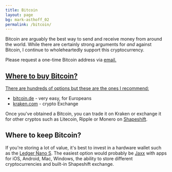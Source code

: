```yaml
---
title: Bitcoin
layout: page
bg: mark-asthoff_02
permalink: /bitcoin/
---
```


Bitcoin are arguably the best way to send and receive money from around the world. While there are certainly strong arguments for _and_ against Bitcoin, I continue to wholeheartedly support this  cryptocurrency.

Please request a one-time Bitcoin address via <a href="mailto:m@f-a.nz?subject=Bitcoin%20address"> email.

## Where to buy Bitcoin?

There are hundreds of options but these are the ones I recommend:

- [bitcoin.de](https://www.bitcoin.de/en?cr=1) - very easy, for Europeans
- [kraken.com](https://www.kraken.com/) - crypto Exchange

Once you've obtained a Bitcoin, you can trade it on Kraken or exchange it for other cryptos such as Litecoin, Ripple or Monero on [Shapeshift](https://shapeshift.io/).

## Where to keep Bitcoin?

If you're storing a lot of value, it's best to invest in a hardware wallet such as the [Ledger Nano S](/gist/a-quick-look-ledger-nano-s-crypto-hardware-wallet/). The easiest option would probably be [Jaxx](https://jaxx.io/) with apps for iOS, Android, Mac, Windows, the ability to store different cryptocurrencies and built-in Shapeshift exchange.
